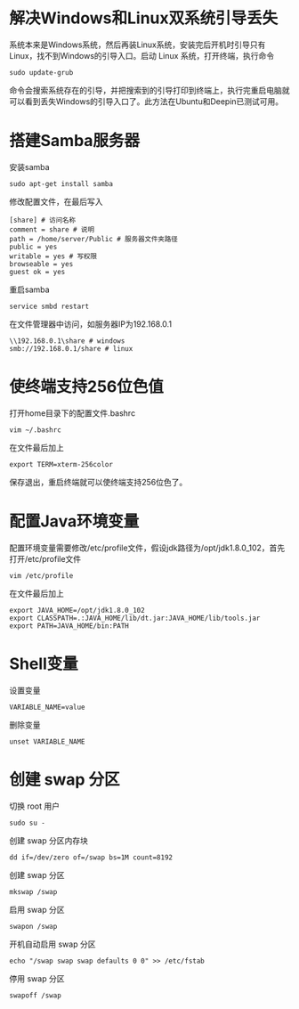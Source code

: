 # 解决Windows和Linux双系统引导丢失

系统本来是Windows系统，然后再装Linux系统，安装完后开机时引导只有Linux，找不到Windows的引导入口。启动 Linux 系统，打开终端，执行命令

```shell
sudo update-grub
```

命令会搜索系统存在的引导，并把搜索到的引导打印到终端上，执行完重启电脑就可以看到丢失Windows的引导入口了。此方法在Ubuntu和Deepin已测试可用。

# 搭建Samba服务器

安装samba

```shell
sudo apt-get install samba
```

修改配置文件，在最后写入

```shell
[share] # 访问名称
comment = share # 说明
path = /home/server/Public # 服务器文件夹路径
public = yes
writable = yes # 写权限
browseable = yes
guest ok = yes
```

重启samba

```shell
service smbd restart
```

在文件管理器中访问，如服务器IP为192.168.0.1

```shell
\\192.168.0.1\share # windows
smb://192.168.0.1/share # linux
```

# 使终端支持256位色值

打开home目录下的配置文件.bashrc

```shell
vim ~/.bashrc
```

在文件最后加上

```shell
export TERM=xterm-256color
```

保存退出，重启终端就可以使终端支持256位色了。

# 配置Java环境变量

配置环境变量需要修改/etc/profile文件，假设jdk路径为/opt/jdk1.8.0_102，首先打开/etc/profile文件

```shell
vim /etc/profile
```

在文件最后加上

```shell
export JAVA_HOME=/opt/jdk1.8.0_102
export CLASSPATH=.:JAVA_HOME/lib/dt.jar:JAVA_HOME/lib/tools.jar
export PATH=JAVA_HOME/bin:PATH
```

# Shell变量

设置变量

```shell
VARIABLE_NAME=value
```

删除变量

```shell
unset VARIABLE_NAME
```

# 创建 swap 分区

切换 root 用户

```shell
sudo su -
```

创建 swap 分区内存块

```shell
dd if=/dev/zero of=/swap bs=1M count=8192
```

创建 swap 分区

```shell
mkswap /swap
```

启用 swap 分区

```shell
swapon /swap
```

开机自动启用 swap 分区

```shell
echo "/swap swap swap defaults 0 0" >> /etc/fstab
```

停用 swap 分区

```shell
swapoff /swap
```

